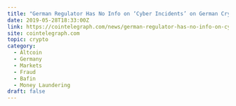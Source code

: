 ```yaml
---
title: "German Regulator Has No Info on ‘Cyber Incidents’ on German Crypto Trading Platforms"
date: 2019-05-28T18:33:00Z
link: https://cointelegraph.com/news/german-regulator-has-no-info-on-cyber-incidents-on-german-crypto-trading-platforms?utm_medium=RSS&utm_source=hune
site: cointelegraph.com
topic: crypto
category:
  - Altcoin
  - Germany
  - Markets
  - Fraud
  - Bafin
  - Money Laundering
draft: false
---
```

